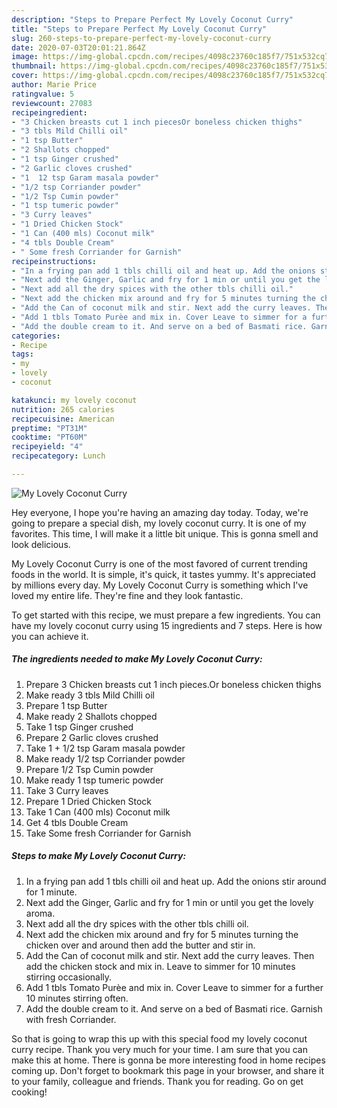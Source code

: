 ```yaml
---
description: "Steps to Prepare Perfect My Lovely Coconut Curry"
title: "Steps to Prepare Perfect My Lovely Coconut Curry"
slug: 260-steps-to-prepare-perfect-my-lovely-coconut-curry
date: 2020-07-03T20:01:21.864Z
image: https://img-global.cpcdn.com/recipes/4098c23760c185f7/751x532cq70/my-lovely-coconut-curry-recipe-main-photo.jpg
thumbnail: https://img-global.cpcdn.com/recipes/4098c23760c185f7/751x532cq70/my-lovely-coconut-curry-recipe-main-photo.jpg
cover: https://img-global.cpcdn.com/recipes/4098c23760c185f7/751x532cq70/my-lovely-coconut-curry-recipe-main-photo.jpg
author: Marie Price
ratingvalue: 5
reviewcount: 27083
recipeingredient:
- "3 Chicken breasts cut 1 inch piecesOr boneless chicken thighs"
- "3 tbls Mild Chilli oil"
- "1 tsp Butter"
- "2 Shallots chopped"
- "1 tsp Ginger crushed"
- "2 Garlic cloves crushed"
- "1  12 tsp Garam masala powder"
- "1/2 tsp Corriander powder"
- "1/2 Tsp Cumin powder"
- "1 tsp tumeric powder"
- "3 Curry leaves"
- "1 Dried Chicken Stock"
- "1 Can (400 mls) Coconut milk"
- "4 tbls Double Cream"
- " Some fresh Corriander for Garnish"
recipeinstructions:
- "In a frying pan add 1 tbls chilli oil and heat up. Add the onions stir around for 1 minute."
- "Next add the Ginger, Garlic and fry for 1 min or until you get the lovely aroma."
- "Next add all the dry spices with the other tbls chilli oil."
- "Next add the chicken mix around and fry for 5 minutes turning the chicken over and around then add the butter and stir in."
- "Add the Can of coconut milk and stir. Next add the curry leaves. Then add the chicken stock and mix in. Leave to simmer for 10 minutes stirring occasionally."
- "Add 1 tbls Tomato Purèe and mix in. Cover Leave to simmer for a further 10 minutes stirring often."
- "Add the double cream to it. And serve on a bed of Basmati rice. Garnish with fresh Corriander."
categories:
- Recipe
tags:
- my
- lovely
- coconut

katakunci: my lovely coconut 
nutrition: 265 calories
recipecuisine: American
preptime: "PT31M"
cooktime: "PT60M"
recipeyield: "4"
recipecategory: Lunch

---
```



![My Lovely Coconut Curry](https://img-global.cpcdn.com/recipes/4098c23760c185f7/751x532cq70/my-lovely-coconut-curry-recipe-main-photo.jpg)

Hey everyone, I hope you're having an amazing day today. Today, we're going to prepare a special dish, my lovely coconut curry. It is one of my favorites. This time, I will make it a little bit unique. This is gonna smell and look delicious.

My Lovely Coconut Curry is one of the most favored of current trending foods in the world. It is simple, it's quick, it tastes yummy. It's appreciated by millions every day. My Lovely Coconut Curry is something which I've loved my entire life. They're fine and they look fantastic.




To get started with this recipe, we must prepare a few ingredients. You can have my lovely coconut curry using 15 ingredients and 7 steps. Here is how you can achieve it.

<!--inarticleads1-->

##### The ingredients needed to make My Lovely Coconut Curry:

1. Prepare 3 Chicken breasts cut 1 inch pieces.Or boneless chicken thighs
1. Make ready 3 tbls Mild Chilli oil
1. Prepare 1 tsp Butter
1. Make ready 2 Shallots chopped
1. Take 1 tsp Ginger crushed
1. Prepare 2 Garlic cloves crushed
1. Take 1 + 1/2 tsp Garam masala powder
1. Make ready 1/2 tsp Corriander powder
1. Prepare 1/2 Tsp Cumin powder
1. Make ready 1 tsp tumeric powder
1. Take 3 Curry leaves
1. Prepare 1 Dried Chicken Stock
1. Take 1 Can (400 mls) Coconut milk
1. Get 4 tbls Double Cream
1. Take  Some fresh Corriander for Garnish




<!--inarticleads2-->

##### Steps to make My Lovely Coconut Curry:

1. In a frying pan add 1 tbls chilli oil and heat up. Add the onions stir around for 1 minute.
1. Next add the Ginger, Garlic and fry for 1 min or until you get the lovely aroma.
1. Next add all the dry spices with the other tbls chilli oil.
1. Next add the chicken mix around and fry for 5 minutes turning the chicken over and around then add the butter and stir in.
1. Add the Can of coconut milk and stir. Next add the curry leaves. Then add the chicken stock and mix in. Leave to simmer for 10 minutes stirring occasionally.
1. Add 1 tbls Tomato Purèe and mix in. Cover Leave to simmer for a further 10 minutes stirring often.
1. Add the double cream to it. And serve on a bed of Basmati rice. Garnish with fresh Corriander.




So that is going to wrap this up with this special food my lovely coconut curry recipe. Thank you very much for your time. I am sure that you can make this at home. There is gonna be more interesting food in home recipes coming up. Don't forget to bookmark this page in your browser, and share it to your family, colleague and friends. Thank you for reading. Go on get cooking!
